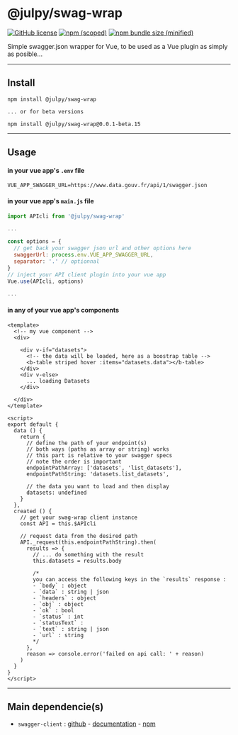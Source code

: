 
# @julpy/swag-wrap

[![GitHub license](https://img.shields.io/github/license/co-demos/swag-wrap)](https://github.com/co-demos/swag-wrap/blob/master/LICENSE) [![npm (scoped)](https://img.shields.io/npm/v/@julpy/swag-wrap.svg)](https://www.npmjs.com/package/@julpy/swag-wrap) [![npm bundle size (minified)](https://img.shields.io/bundlephobia/min/@julpy/swag-wrap.svg)](https://www.npmjs.com/package/@julpy/swag-wrap)

Simple swagger.json wrapper for Vue, to be used as a Vue plugin as simply as posible...

---------
## Install

```terminal
npm install @julpy/swag-wrap

... or for beta versions

npm install @julpy/swag-wrap@0.0.1-beta.15
```

-------
## Usage

#### in your vue app's `.env` file
```env
VUE_APP_SWAGGER_URL=https://www.data.gouv.fr/api/1/swagger.json
```

#### in your vue app's `main.js` file
```js
import APIcli from '@julpy/swag-wrap'

...

const options = {
  // get back your swagger json url and other options here
  swaggerUrl: process.env.VUE_APP_SWAGGER_URL,
  separator: '.' // optionnal
}
// inject your API client plugin into your vue app
Vue.use(APIcli, options)

...

```

#### in any of your vue app's components

```vue
<template>
  <!-- my vue component -->
  <div>

    <div v-if="datasets">
      <!-- the data will be loaded, here as a boostrap table -->
      <b-table striped hover :items="datasets.data"></b-table>
    </div>
    <div v-else>
      ... loading Datasets
    </div>

  </div>
</template>

<script>
export default {
  data () {
    return {
      // define the path of your endpoint(s)
      // both ways (paths as array or string) works
      // this part is relative to your swagger specs
      // note the order is important
      endpointPathArray: ['datasets', 'list_datasets'],
      endpointPathString: 'datasets.list_datasets',

      // the data you want to load and then display
      datasets: undefined
    }
  },
  created () {
    // get your swag-wrap client instance
    const API = this.$APIcli

    // request data from the desired path
    API._request(this.endpointPathString).then(
      results => {
        // ... do something with the result
        this.datasets = results.body

        /*
        you can access the following keys in the `results` response : 
        - `body` : object
        - `data` : string | json
        - `headers` : object
        - `obj` : object
        - `ok` : bool
        - `status` : int
        - `statusText` : 
        - `text` : string | json
        - `url` : string
        */
      },
      reason => console.error('failed on api call: ' + reason)
    )
  }
}
</script>
```

--------
## Main dependencie(s)

- `swagger-client` : [github](https://github.com/swagger-api/swagger-js) - [documentation](https://github.com/swagger-api/swagger-js#readme) - [npm](https://www.npmjs.com/package/swagger-client)
